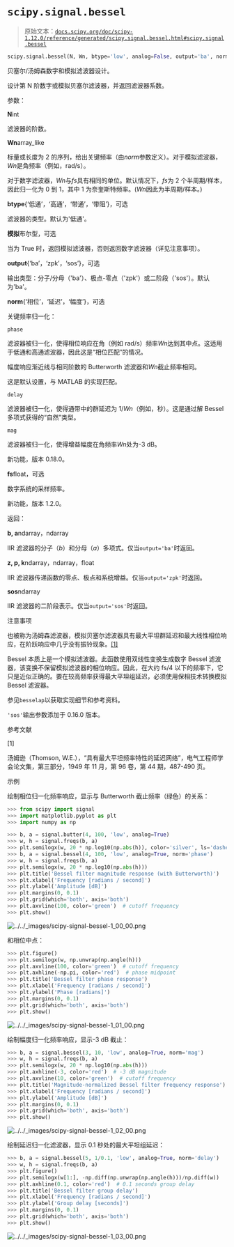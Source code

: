 # `scipy.signal.bessel`

> 原始文本：[`docs.scipy.org/doc/scipy-1.12.0/reference/generated/scipy.signal.bessel.html#scipy.signal.bessel`](https://docs.scipy.org/doc/scipy-1.12.0/reference/generated/scipy.signal.bessel.html#scipy.signal.bessel)

```py
scipy.signal.bessel(N, Wn, btype='low', analog=False, output='ba', norm='phase', fs=None)
```

贝塞尔/汤姆森数字和模拟滤波器设计。

设计第 N 阶数字或模拟贝塞尔滤波器，并返回滤波器系数。

参数：

**N**int

滤波器的阶数。

**Wn**array_like

标量或长度为 2 的序列，给出关键频率（由*norm*参数定义）。对于模拟滤波器，*Wn*是角频率（例如，rad/s）。

对于数字滤波器，*Wn*与*fs*具有相同的单位。默认情况下，*fs*为 2 个半周期/样本，因此归一化为 0 到 1，其中 1 为奈奎斯特频率。(*Wn*因此为半周期/样本。)

**btype**{‘低通’，‘高通’，‘带通’，‘带阻’}，可选

滤波器的类型。默认为'低通'。

**模拟**布尔型，可选

当为 True 时，返回模拟滤波器，否则返回数字滤波器（详见注意事项）。

**output**{‘ba’，‘zpk’，‘sos’}，可选

输出类型：分子/分母（'ba'）、极点-零点（'zpk'）或二阶段（'sos'）。默认为'ba'。

**norm**{‘相位’，‘延迟’，‘幅度’}，可选

关键频率归一化：

`phase`

滤波器被归一化，使得相位响应在角（例如 rad/s）频率*Wn*达到其中点。这适用于低通和高通滤波器，因此这是“相位匹配”的情况。

幅度响应渐近线与相同阶数的 Butterworth 滤波器和*Wn*截止频率相同。

这是默认设置，与 MATLAB 的实现匹配。

`delay`

滤波器被归一化，使得通带中的群延迟为 1/*Wn*（例如，秒）。这是通过解 Bessel 多项式获得的“自然”类型。

`mag`

滤波器被归一化，使得增益幅度在角频率*Wn*处为-3 dB。

新功能，版本 0.18.0。

**fs**float，可选

数字系统的采样频率。

新功能，版本 1.2.0。

返回：

**b, a**ndarray，ndarray

IIR 滤波器的分子（*b*）和分母（*a*）多项式。仅当`output='ba'`时返回。

**z, p, k**ndarray，ndarray，float

IIR 滤波器传递函数的零点、极点和系统增益。仅当`output='zpk'`时返回。

**sos**ndarray

IIR 滤波器的二阶段表示。仅当`output='sos'`时返回。

注意事项

也被称为汤姆森滤波器，模拟贝塞尔滤波器具有最大平坦群延迟和最大线性相位响应，在阶跃响应中几乎没有振铃现象。[[1]](#ra8b53f07cb0c-1)

Bessel 本质上是一个模拟滤波器。此函数使用双线性变换生成数字 Bessel 滤波器，该变换不保留模拟滤波器的相位响应。因此，在大约 fs/4 以下的频率下，它只是近似正确的。要在较高频率获得最大平坦组延迟，必须使用保相技术转换模拟 Bessel 滤波器。

参见`besselap`以获取实现细节和参考资料。

`'sos'`输出参数添加于 0.16.0 版本。

参考文献

[1]

汤姆逊（Thomson, W.E.），“具有最大平坦频率特性的延迟网络”，电气工程师学会论文集，第三部分，1949 年 11 月，第 96 卷，第 44 期，487-490 页。

示例

绘制相位归一化频率响应，显示与 Butterworth 截止频率（绿色）的关系：

```py
>>> from scipy import signal
>>> import matplotlib.pyplot as plt
>>> import numpy as np 
```

```py
>>> b, a = signal.butter(4, 100, 'low', analog=True)
>>> w, h = signal.freqs(b, a)
>>> plt.semilogx(w, 20 * np.log10(np.abs(h)), color='silver', ls='dashed')
>>> b, a = signal.bessel(4, 100, 'low', analog=True, norm='phase')
>>> w, h = signal.freqs(b, a)
>>> plt.semilogx(w, 20 * np.log10(np.abs(h)))
>>> plt.title('Bessel filter magnitude response (with Butterworth)')
>>> plt.xlabel('Frequency [radians / second]')
>>> plt.ylabel('Amplitude [dB]')
>>> plt.margins(0, 0.1)
>>> plt.grid(which='both', axis='both')
>>> plt.axvline(100, color='green')  # cutoff frequency
>>> plt.show() 
```

![../../_images/scipy-signal-bessel-1_00_00.png](img/b8f4544728ebcb36e7a060e5def4b012.png)

和相位中点：

```py
>>> plt.figure()
>>> plt.semilogx(w, np.unwrap(np.angle(h)))
>>> plt.axvline(100, color='green')  # cutoff frequency
>>> plt.axhline(-np.pi, color='red')  # phase midpoint
>>> plt.title('Bessel filter phase response')
>>> plt.xlabel('Frequency [radians / second]')
>>> plt.ylabel('Phase [radians]')
>>> plt.margins(0, 0.1)
>>> plt.grid(which='both', axis='both')
>>> plt.show() 
```

![../../_images/scipy-signal-bessel-1_01_00.png](img/9f8eceacbe81cdf27c73303cb124fb08.png)

绘制幅度归一化频率响应，显示-3 dB 截止：

```py
>>> b, a = signal.bessel(3, 10, 'low', analog=True, norm='mag')
>>> w, h = signal.freqs(b, a)
>>> plt.semilogx(w, 20 * np.log10(np.abs(h)))
>>> plt.axhline(-3, color='red')  # -3 dB magnitude
>>> plt.axvline(10, color='green')  # cutoff frequency
>>> plt.title('Magnitude-normalized Bessel filter frequency response')
>>> plt.xlabel('Frequency [radians / second]')
>>> plt.ylabel('Amplitude [dB]')
>>> plt.margins(0, 0.1)
>>> plt.grid(which='both', axis='both')
>>> plt.show() 
```

![../../_images/scipy-signal-bessel-1_02_00.png](img/99a278d99794ccb61224843be0baceb0.png)

绘制延迟归一化滤波器，显示 0.1 秒处的最大平坦组延迟：

```py
>>> b, a = signal.bessel(5, 1/0.1, 'low', analog=True, norm='delay')
>>> w, h = signal.freqs(b, a)
>>> plt.figure()
>>> plt.semilogx(w[1:], -np.diff(np.unwrap(np.angle(h)))/np.diff(w))
>>> plt.axhline(0.1, color='red')  # 0.1 seconds group delay
>>> plt.title('Bessel filter group delay')
>>> plt.xlabel('Frequency [radians / second]')
>>> plt.ylabel('Group delay [seconds]')
>>> plt.margins(0, 0.1)
>>> plt.grid(which='both', axis='both')
>>> plt.show() 
```

![../../_images/scipy-signal-bessel-1_03_00.png](img/8f6cb40d00501511b0b2f02b58288705.png)
